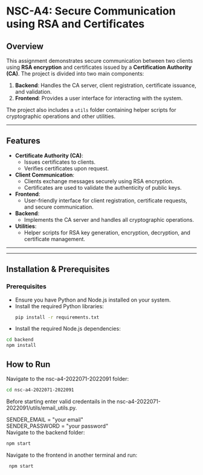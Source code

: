 # NSC-A4: Secure Communication using RSA and Certificates

## Overview
This assignment demonstrates secure communication between two clients using **RSA encryption** and certificates issued by a **Certification Authority (CA)**. The project is divided into two main components:
1. **Backend**: Handles the CA server, client registration, certificate issuance, and validation.
2. **Frontend**: Provides a user interface for interacting with the system.

The project also includes a `utils` folder containing helper scripts for cryptographic operations and other utilities.

---

## Features
- **Certificate Authority (CA)**:
  - Issues certificates to clients.
  - Verifies certificates upon request.
- **Client Communication**:
  - Clients exchange messages securely using RSA encryption.
  - Certificates are used to validate the authenticity of public keys.
- **Frontend**:
  - User-friendly interface for client registration, certificate requests, and secure communication.
- **Backend**:
  - Implements the CA server and handles all cryptographic operations.
- **Utilities**:
  - Helper scripts for RSA key generation, encryption, decryption, and certificate management.

---

---

## Installation & Prerequisites
### Prerequisites
- Ensure you have Python and Node.js installed on your system.
- Install the required Python libraries:
  ```sh
  pip install -r requirements.txt
  ```
- Install the required Node.js dependencies:
 ```sh
 cd backend
 npm install
 ```
## How to Run
Navigate to the nsc-a4-2022071-2022091 folder:
 ```sh
cd nsc-a4-2022071-2022091
```
Before starting enter valid credentails in the nsc-a4-2022071-2022091/utils/email_utils.py.

SENDER_EMAIL    = "your email"        
SENDER_PASSWORD = "your password"  
Navigate to the backend folder:
  ```sh
 npm start
 ```
 Navigate to the frontend in another terminal and run:
 ```sh
  npm start
 ```


